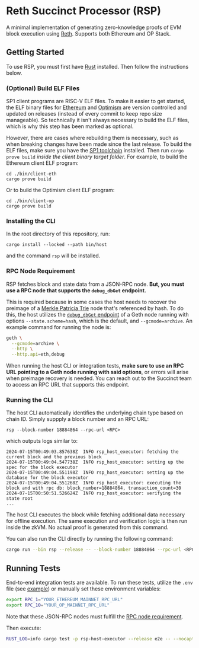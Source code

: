 # Reth Succinct Processor (RSP)

A minimal implementation of generating zero-knowledge proofs of EVM block execution using [Reth](https://github.com/paradigmxyz/reth). Supports both Ethereum and OP Stack.

## Getting Started

To use RSP, you must first have [Rust](https://www.rust-lang.org/tools/install) installed. Then follow the instructions below.

### (Optional) Build ELF Files

SP1 client programs are RISC-V ELF files. To make it easier to get started, the ELF binary files for [Ethereum](./bin/client-op/elf/riscv32im-succinct-zkvm-elf) and [Optimism](./bin/client-eth/elf/riscv32im-succinct-zkvm-elf) are version controlled and updated on releases (instead of every commit to keep repo size manageable). So technically it isn't always necessary to build the ELF files, which is why this step has been marked as optional.

However, there are cases where rebuilding them is necessary, such as when breaking changes have been made since the last release. To build the ELF files, make sure you have the [SP1 toolchain](https://docs.succinct.xyz/getting-started/install.html) installed. Then run `cargo prove build` _inside the client binary target folder_. For example, to build the Ethereum client ELF program:

```console
cd ./bin/client-eth
cargo prove build
```

Or to build the Optimism client ELF program:

```console
cd ./bin/client-op
cargo prove build
```

### Installing the CLI

In the root directory of this repository, run:

```console
cargo install --locked --path bin/host
```

and the command `rsp` will be installed.

### RPC Node Requirement

RSP fetches block and state data from a JSON-RPC node. **But, you must use a RPC node that supports the `debug_dbGet` endpoint.**

This is required because in some cases the host needs to recover the preimage of a [Merkle Patricia Trie](https://ethereum.org/en/developers/docs/data-structures-and-encoding/patricia-merkle-trie/) node that's referenced by hash. To do this, the host utilizes the [`debug_dbGet` endpoint](https://geth.ethereum.org/docs/interacting-with-geth/rpc/ns-debug#debugdbget) of a Geth node running with options `--state.scheme=hash`, which is the default, and `--gcmode=archive`. An example command for running the node is:

```bash
geth \
  --gcmode=archive \
  --http \
  --http.api=eth,debug
```

When running the host CLI or integration tests, **make sure to use an RPC URL pointing to a Geth node running with said options**, or errors will arise when preimage recovery is needed. You can reach out to the Succinct team to access an RPC URL that supports this endpoint.

### Running the CLI

The host CLI automatically identifies the underlying chain type based on chain ID. Simply suppply a block number and an RPC URL:

```console
rsp --block-number 18884864 --rpc-url <RPC>
```

which outputs logs similar to:

```log
2024-07-15T00:49:03.857638Z  INFO rsp_host_executor: fetching the current block and the previous block
2024-07-15T00:49:04.547738Z  INFO rsp_host_executor: setting up the spec for the block executor
2024-07-15T00:49:04.551198Z  INFO rsp_host_executor: setting up the database for the block executor
2024-07-15T00:49:04.551268Z  INFO rsp_host_executor: executing the block and with rpc db: block_number=18884864, transaction_count=30
2024-07-15T00:50:51.526624Z  INFO rsp_host_executor: verifying the state root
...
```

The host CLI executes the block while fetching additional data necessary for offline execution. The same execution and verification logic is then run inside the zkVM. No actual proof is generated from this command.

You can also run the CLI directly by running the following command:

```bash
cargo run --bin rsp --release -- --block-number 18884864 --rpc-url <RPC> --proof
```

## Running Tests

End-to-end integration tests are available. To run these tests, utilize the `.env` file (see [example](./.env.example)) or manually set these environment variables:

```bash
export RPC_1="YOUR_ETHEREUM_MAINNET_RPC_URL"
export RPC_10="YOUR_OP_MAINNET_RPC_URL"
```

Note that these JSON-RPC nodes must fulfill the [RPC node requirement](#rpc-node-requirement).

Then execute:

```bash
RUST_LOG=info cargo test -p rsp-host-executor --release e2e -- --nocapture
```
